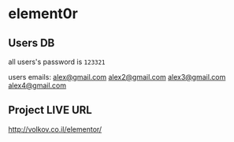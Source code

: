 # element0r

## Users DB
all users's password is <code>123321</code>

users emails:
alex@gmail.com
alex2@gmail.com
alex3@gmail.com
alex4@gmail.com

## Project LIVE URL

<a href="http://volkov.co.il/elementor/">http://volkov.co.il/elementor/</a>
